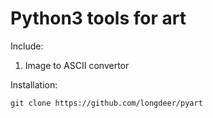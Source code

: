 <h1>Python3 tools for art</h1>

Include:
1. Image to ASCII convertor

Installation:
```
git clone https://github.com/longdeer/pyart
```
